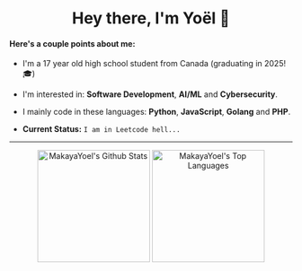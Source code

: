 <h1 align="center">Hey there, I'm Yoël 👋</h1>

#### Here's a couple points about me:
- I'm a 17 year old high school student from Canada (graduating in 2025! 🎓)
  
- I'm interested in: <b>Software Development</b>, <b>AI/ML</b> and <b>Cybersecurity</b>.

- I mainly code in these languages: <b>Python</b>, <b>JavaScript</b>, <b>Golang</b> and <b>PHP</b>.
 
- <b>Current Status:</b> ```I am in Leetcode hell...```
<hr>

<p align="center">
  <img height="200" src="https://github-readme-stats-seven-blush-60.vercel.app/api?username=MakayaYoel&theme=tokyonight&show_icons=true" alt="MakayaYoel's Github Stats"/>
  <img height="200" src="https://github-readme-stats-seven-blush-60.vercel.app/api/top-langs/?username=MakayaYoel&theme=tokyonight&size_weight=0.5&count_weight=0.5&layout=compact&hide=blade,css,html" alt="MakayaYoel's Top Languages"/>
</p>
